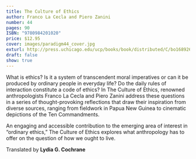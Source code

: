 ```yaml
---
title: The Culture of Ethics
author: Franco La Cecla and Piero Zanini
number: 44
pages: 90
ISBN: "9780984201020"
price: $12.95
cover: images/paradigm44_cover.jpg
exturl: http://press.uchicago.edu/ucp/books/book/distributed/C/bo16892684.html
draft: false
show: true
---
```

What is ethics? Is it a system of transcendent moral imperatives or can it be produced by ordinary people in everyday life? Do the daily rules of interaction constitute a code of ethics? In The Culture of Ethics, renowned anthropologists Franco La Cecla and Piero Zanini address these questions in a series of thought-provoking reflections that draw their inspiration from diverse sources, ranging from fieldwork in Papua New Guinea to cinematic depictions of the Ten Commandments.

An engaging and accessible contribution to the emerging area of interest in “ordinary ethics,” The Culture of Ethics explores what anthropology has to offer on the question of how we ought to live.

Translated by **Lydia G. Cochrane**